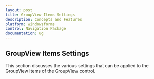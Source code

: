 ```yaml
---
layout: post
title: GroupView Items Settings
description: Concepts and Features
platform: windowsforms
control: Navigation Package
documentation: ug
---
```

## GroupView Items Settings

This section discusses the various settings that can be applied to the GroupView Items of the GroupView control. 
